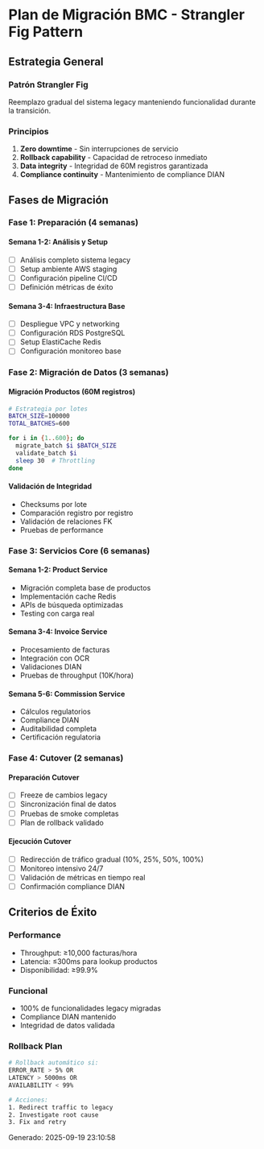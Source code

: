 # Plan de Migración BMC - Strangler Fig Pattern

## Estrategia General

### Patrón Strangler Fig
Reemplazo gradual del sistema legacy manteniendo funcionalidad durante la transición.

### Principios
1. **Zero downtime** - Sin interrupciones de servicio
2. **Rollback capability** - Capacidad de retroceso inmediato
3. **Data integrity** - Integridad de 60M registros garantizada
4. **Compliance continuity** - Mantenimiento de compliance DIAN

## Fases de Migración

### Fase 1: Preparación (4 semanas)

#### Semana 1-2: Análisis y Setup
- [ ] Análisis completo sistema legacy
- [ ] Setup ambiente AWS staging
- [ ] Configuración pipeline CI/CD
- [ ] Definición métricas de éxito

#### Semana 3-4: Infraestructura Base
- [ ] Despliegue VPC y networking
- [ ] Configuración RDS PostgreSQL
- [ ] Setup ElastiCache Redis
- [ ] Configuración monitoreo base

### Fase 2: Migración de Datos (3 semanas)

#### Migración Productos (60M registros)
```bash
# Estrategia por lotes
BATCH_SIZE=100000
TOTAL_BATCHES=600

for i in {1..600}; do
  migrate_batch $i $BATCH_SIZE
  validate_batch $i
  sleep 30  # Throttling
done
```

#### Validación de Integridad
- Checksums por lote
- Comparación registro por registro
- Validación de relaciones FK
- Pruebas de performance

### Fase 3: Servicios Core (6 semanas)

#### Semana 1-2: Product Service
- Migración completa base de productos
- Implementación cache Redis
- APIs de búsqueda optimizadas
- Testing con carga real

#### Semana 3-4: Invoice Service  
- Procesamiento de facturas
- Integración con OCR
- Validaciones DIAN
- Pruebas de throughput (10K/hora)

#### Semana 5-6: Commission Service
- Cálculos regulatorios
- Compliance DIAN
- Auditabilidad completa
- Certificación regulatoria

### Fase 4: Cutover (2 semanas)

#### Preparación Cutover
- [ ] Freeze de cambios legacy
- [ ] Sincronización final de datos
- [ ] Pruebas de smoke completas
- [ ] Plan de rollback validado

#### Ejecución Cutover
- [ ] Redirección de tráfico gradual (10%, 25%, 50%, 100%)
- [ ] Monitoreo intensivo 24/7
- [ ] Validación de métricas en tiempo real
- [ ] Confirmación compliance DIAN

## Criterios de Éxito

### Performance
- Throughput: ≥10,000 facturas/hora
- Latencia: ≤300ms para lookup productos
- Disponibilidad: ≥99.9%

### Funcional
- 100% de funcionalidades legacy migradas
- Compliance DIAN mantenido
- Integridad de datos validada

### Rollback Plan
```bash
# Rollback automático si:
ERROR_RATE > 5% OR
LATENCY > 5000ms OR  
AVAILABILITY < 99%

# Acciones:
1. Redirect traffic to legacy
2. Investigate root cause
3. Fix and retry
```

Generado: 2025-09-19 23:10:58
